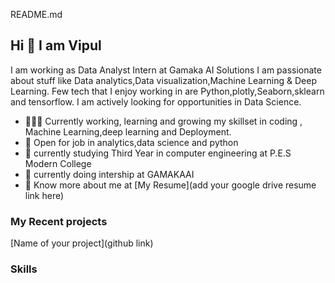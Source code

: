 README.md
   ## Hi 👋 I am Vipul 
I am working as  Data Analyst Intern at Gamaka AI Solutions
 I am passionate about stuff like Data analytics,Data visualization,Machine Learning & Deep Learning. 
Few tech that I enjoy working in are Python,plotly,Seaborn,sklearn and tensorflow. I am actively looking for opportunities in Data Science.

- 👨🏽‍💻 Currently working, learning and growing my skillset in coding , Machine Learning,deep learning and Deployment.
- 🤝 Open for job in  analytics,data science and python
- 🤝 currently studying Third Year in computer engineering at P.E.S Modern College
- 🤝 currently doing intership at GAMAKAAI 
- 👨 Know more about me at [My Resume](add your google drive resume link here) 

### My Recent projects 
[Name of your project](github link)

### Skills
